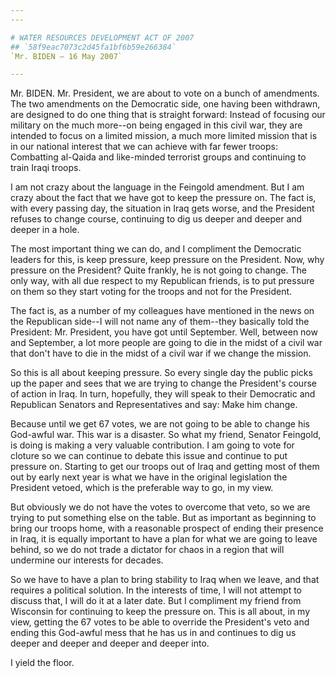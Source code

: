 ```yaml
---
---

# WATER RESOURCES DEVELOPMENT ACT OF 2007
## `58f9eac7073c2d45fa1bf6b59e266384`
`Mr. BIDEN — 16 May 2007`

---
```



Mr. BIDEN. Mr. President, we are about to vote on a bunch of 
amendments. The two amendments on the Democratic side, one having been 
withdrawn, are designed to do one thing that is straight forward: 
Instead of focusing our military on the much more--on being engaged in 
this civil war, they are intended to focus on a limited mission, a much 
more limited mission that is in our national interest that we can 
achieve with far fewer troops: Combatting al-Qaida and like-minded 
terrorist groups and continuing to train Iraqi troops.

I am not crazy about the language in the Feingold amendment. But I am 
crazy about the fact that we have got to keep the pressure on. The fact 
is, with every passing day, the situation in Iraq gets worse, and the 
President refuses to change course, continuing to dig us deeper and 
deeper and deeper in a hole.

The most important thing we can do, and I compliment the Democratic 
leaders for this, is keep pressure, keep pressure on the President. 
Now, why pressure on the President? Quite frankly, he is not going to 
change. The only way, with all due respect to my Republican friends, is 
to put pressure on them so they start voting for the troops and not for 
the President.

The fact is, as a number of my colleagues have mentioned in the news 
on the Republican side--I will not name any of them--they basically 
told the President: Mr. President, you have got until September. Well, 
between now and September, a lot more people are going to die in the 
midst of a civil war that don't have to die in the midst of a civil war 
if we change the mission.

So this is all about keeping pressure. So every single day the public 
picks up the paper and sees that we are trying to change the 
President's course of action in Iraq. In turn, hopefully, they will 
speak to their Democratic and Republican Senators and Representatives 
and say: Make him change.

Because until we get 67 votes, we are not going to be able to change 
his God-awful war. This war is a disaster. So what my friend, Senator 
Feingold, is doing is making a very valuable contribution. I am going 
to vote for cloture so we can continue to debate this issue and 
continue to put pressure on. Starting to get our troops out of Iraq and 
getting most of them out by early next year is what we have in the 
original legislation the President vetoed, which is the preferable way 
to go, in my view.

But obviously we do not have the votes to overcome that veto, so we 
are trying to put something else on the table. But as important as 
beginning to bring our troops home, with a reasonable prospect of 
ending their presence in Iraq, it is equally important to have a plan 
for what we are going to leave behind, so we do not trade a dictator 
for chaos in a region that will undermine our interests for decades.

So we have to have a plan to bring stability to Iraq when we leave, 
and that requires a political solution. In the interests of time, I 
will not attempt to discuss that, I will do it at a later date. But I 
compliment my friend from Wisconsin for continuing to keep the pressure 
on. This is all about, in my view, getting the 67 votes to be able to 
override the President's veto and ending this God-awful mess that he 
has us in and continues to dig us deeper and deeper and deeper and 
deeper into.

I yield the floor.